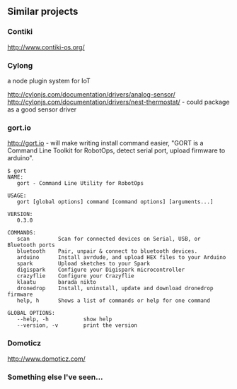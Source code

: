 





## Similar projects

### Contiki
http://www.contiki-os.org/  


### Cylong
a node plugin system for IoT

http://cylonjs.com/documentation/drivers/analog-sensor/
http://cylonjs.com/documentation/drivers/nest-thermostat/ - could package as a good sensor driver

### gort.io
http://gort.io - will make writing install command easier, "GORT is a Command Line Toolkit for RobotOps, detect serial port, upload firmware to arduino".
```
$ gort
NAME:
   gort - Command Line Utility for RobotOps

USAGE:
   gort [global options] command [command options] [arguments...]

VERSION:
   0.3.0

COMMANDS:
   scan         Scan for connected devices on Serial, USB, or Bluetooth ports
   bluetooth    Pair, unpair & connect to bluetooth devices.
   arduino      Install avrdude, and upload HEX files to your Arduino
   spark        Upload sketches to your Spark
   digispark    Configure your Digispark microcontroller
   crazyflie    Configure your Crazyflie
   klaatu       barada nikto
   dronedrop    Install, uninstall, update and download dronedrop firmware
   help, h      Shows a list of commands or help for one command

GLOBAL OPTIONS:
   --help, -h           show help
   --version, -v        print the version
```

### Domoticz
http://www.domoticz.com/

### Something else I've seen...
